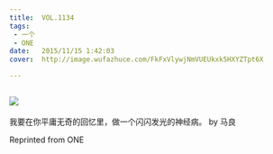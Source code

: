 ```yaml
---
title:	VOL.1134
tags:
 - 一个
 - ONE
date:	2015/11/15 1:42:03
cover:	http://image.wufazhuce.com/FkFxVlywjNmVUEUkxk5HXYZTpt6X

---
```

![](http://image.wufazhuce.com/FkFxVlywjNmVUEUkxk5HXYZTpt6X)
---

我要在你平庸无奇的回忆里，做一个闪闪发光的神经病。 by 马良
 
Reprinted from ONE
